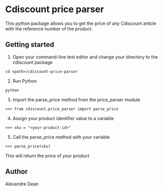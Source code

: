 # Cdiscount price parser

This python package allows you to get the price of any Cdiscount article with the reference number of the product.


## Getting started

1. Open your command-line text editor and change your directory to the cdiscount package
```
cd <path>/cdiscount-price-parser
```

2. Run Python
```
python
```

3. Import the parse_price method from the price_parser module
```
>>> from cdiscount.price_parser import parse_price
```

4. Assign your product identifier value to a variable
```
>>> sku = "<your-product-id>"
```

5. Call the parse_price method with your variable
```
>>> parse_price(sku)
```

This will return the price of your product


## Author

Alexandre Dean